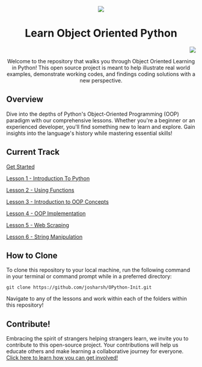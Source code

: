 <p align="center"><img src="https://s3.dualstack.us-east-2.amazonaws.com/pythondotorg-assets/media/files/python-logo-only.svg"></p>
<h1 align="center">Learn Object Oriented Python</h1>

<p align="right"><img src="https://www.codetriage.com/josharsh/learning-object-oriented-python/badges/users.svg"></p>

<p align="center">Welcome to the repository that walks you through Object Oriented Learning in Python! This open source project is meant to help illustrate real world examples, demonstrate working codes, and findings coding solutions with a new perspective.</p>

## Overview
Dive into the depths of Python's Object-Oriented Programming (OOP) paradigm with our comprehensive lessons. Whether you're a beginner or an experienced developer, you'll find something new to learn and explore. Gain insights into the language's history while mastering essential skills!

## Current Track
[Get Started](https://github.com/josharsh/OPython-Init/tree/master/Course%20Introduction)

[Lesson 1 - Introduction To Python](https://github.com/josharsh/OPython-Init/tree/master/Lesson%201%20-%20Introduction%20to%20Python)

[Lesson 2 - Using Functions](https://github.com/josharsh/OPython-Init/tree/master/Lesson%202%20-%20Using%20Functions)

[Lesson 3 - Introduction to OOP Concepts](https://github.com/josharsh/OPython-Init/tree/master/Lesson%203%20-%20Introduction%20to%20OOP%20Concepts)

[Lesson 4 - OOP Implementation](https://github.com/josharsh/OPython-Init/tree/master/Lesson%204%20-%20OOP%20Implementation)

[Lesson 5 - Web Scraping](https://github.com/josharsh/OPython-Init/tree/master/Lesson%205%20-%20Web%20Sraping)

[Lesson 6 - String Manipulation](https://github.com/josharsh/OPython-Init/tree/master/Lesson%206%20-%20String%20Manipulation)

## How to Clone
To clone this repository to your local machine, run the following command in your terminal or command prompt while in a preferred directory:

`git clone https://github.com/josharsh/OPython-Init.git`

Navigate to any of the lessons and work within each of the folders within this repository! 

## Contribute! 
Embracing the spirit of strangers helping strangers learn, we invite you to contribute to this open-source project. Your contributions will help us educate others and make learning a collaborative journey for everyone. [Click here to learn how you can get involved!](https://github.com/josharsh/OPython-Init/blob/master/CONTRIBUTING.md)




